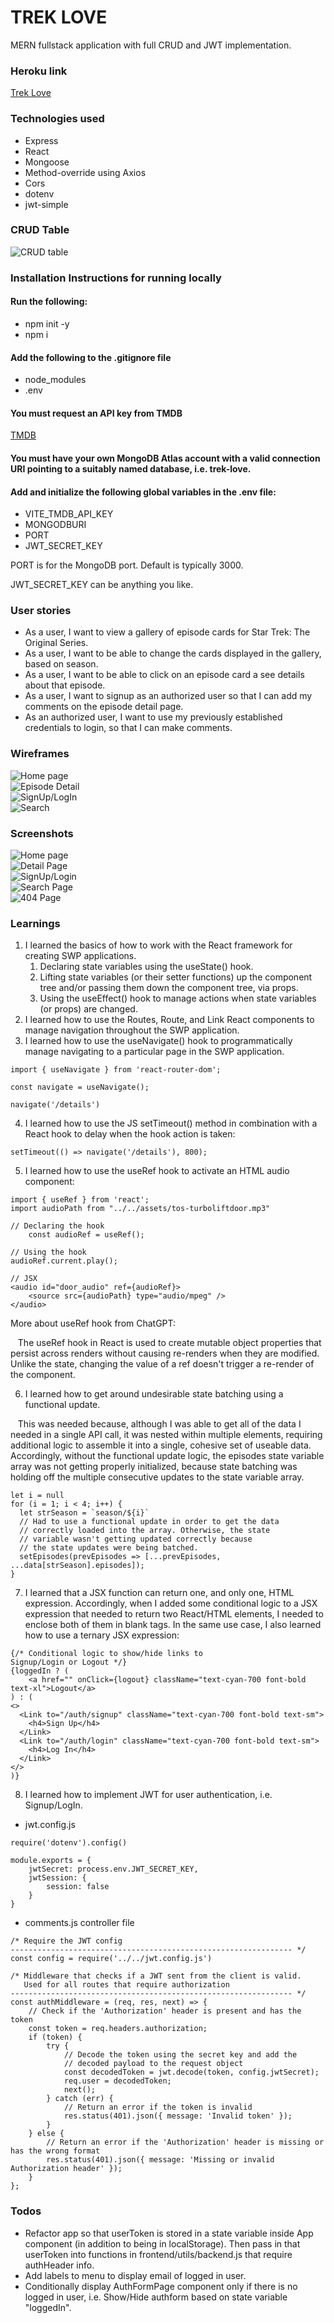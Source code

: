 # TREK LOVE
MERN fullstack application with full CRUD and JWT implementation.

### Heroku link

[Trek Love](https://trek-love-402634987769.herokuapp.com/)

### Technologies used

* Express
* React
* Mongoose
* Method-override using Axios
* Cors
* dotenv
* jwt-simple

### CRUD Table

![CRUD table](frontend/public/CRUD_table_trek_love.png "CRUD table")

### Installation Instructions for running locally

#### Run the following:

* npm init -y
* npm i  

#### Add the following to the .gitignore file

* node_modules
* .env

#### You must request an API key from TMDB

[TMDB](https://developer.themoviedb.org/reference/intro/getting-started)

#### You must have your own MongoDB Atlas account with a valid connection URI pointing to a suitably named database, i.e. trek-love.

#### Add and initialize the following global variables in the .env file:

* VITE_TMDB_API_KEY
* MONGODBURI
* PORT
* JWT_SECRET_KEY

PORT is for the MongoDB port. Default is typically 3000.

JWT_SECRET_KEY can be anything you like.


### User stories

* As a user, I want to view a gallery of episode cards for Star Trek: The Original Series.
* As a user, I want to be able to change the cards displayed in the gallery, based on season.
* As a user, I want to be able to click on an episode card a see details about that episode.
* As a user, I want to signup as an authorized user so that I can add my comments on the episode detail page.
* As an authorized user, I want to use my previously established credentials to login, so that I can make comments.

### Wireframes

![Home page](frontend/public/trek_love_pg1.png "Home page")\
![Episode Detail](frontend/public/trek_love_pg2.png "Episode Detail")\
![SignUp/LogIn](frontend/public/trek_love_pg3.png "SignUp/Login")\
![Search](frontend/public/trek_love_pg4.png "Search Page")

### Screenshots

![Home page](frontend/public/trek_love_home_page.png "Home page")\
![Detail Page](frontend/public/trek_love_detail_page.png "Detail Page")\
![SignUp/Login](frontend/public/trek_love_sign_up.png "SignUp/Login")\
![Search Page](frontend/public/trek_love_search_page.png "Search Page")\
![404 Page](frontend/public/trek_love_404_page.png "404 Page")

### Learnings

1. I learned the basics of how to work with the React framework for creating SWP applications. 
    1. Declaring state variables using the useState() hook.
    2. Lifting state variables (or their setter functions) up the component tree and/or passing them down the component tree, via props. 
    3. Using the useEffect() hook to manage actions when state variables (or props) are changed.
2. I learned how to use the Routes, Route, and Link React components to manage navigation throughout the SWP application.
3. I learned how to use the useNavigate() hook to programmatically manage navigating to a particular page in the SWP application.
```
import { useNavigate } from 'react-router-dom';

const navigate = useNavigate();

navigate('/details')
```
4. I learned how to use the JS setTimeout() method in combination with a React hook to delay when the hook action is taken:
```
setTimeout(() => navigate('/details'), 800);
```
5. I learned how to use the useRef hook to activate an HTML audio component:
``` 
import { useRef } from 'react';
import audioPath from "../../assets/tos-turboliftdoor.mp3"

// Declaring the hook
    const audioRef = useRef();
    
// Using the hook
audioRef.current.play();
    
// JSX
<audio id="door_audio" ref={audioRef}>
    <source src={audioPath} type="audio/mpeg" />
</audio>

```
More about useRef hook from ChatGPT:

&nbsp; &nbsp;The useRef hook in React is used to create mutable object properties that persist across renders without causing re-renders when they are modified. Unlike the state, changing the value of a ref doesn't trigger a re-render of the component.

6. I learned how to get around undesirable state batching using a functional update. 

&nbsp; &nbsp;This was needed because, although I was able to get all of the data I needed in a single API call, it was nested within multiple elements, requiring additional logic to assemble it into a single, cohesive set of useable data. Accordingly, without the functional update logic, the episodes state variable array was not getting properly initialized, because state batching was holding off the multiple consecutive updates to the state variable array.
```
let i = null
for (i = 1; i < 4; i++) {
  let strSeason = `season/${i}`
  // Had to use a functional update in order to get the data
  // correctly loaded into the array. Otherwise, the state
  // variable wasn't getting updated correctly because 
  // the state updates were being batched.
  setEpisodes(prevEpisodes => [...prevEpisodes, ...data[strSeason].episodes]);
}  
```
7. I learned that a JSX function can return one, and only one, HTML expression. Accordingly, when I added some conditional logic to a JSX expression that needed to return two React/HTML elements, I needed to enclose both of them in blank tags. In the same use case, I also learned how to use a ternary JSX expression:
```
{/* Conditional logic to show/hide links to 
Signup/Login or Logout */}
{loggedIn ? (
    <a href="" onClick={logout} className="text-cyan-700 font-bold text-xl">Logout</a>
) : ( 
<>
  <Link to="/auth/signup" className="text-cyan-700 font-bold text-sm">
    <h4>Sign Up</h4>
  </Link>
  <Link to="/auth/login" className="text-cyan-700 font-bold text-sm">
    <h4>Log In</h4>
  </Link>
</>
)}
```
8. I learned how to implement JWT for user authentication, i.e. Signup/LogIn.

* jwt.config.js
```
require('dotenv').config()

module.exports = {  
    jwtSecret: process.env.JWT_SECRET_KEY,
    jwtSession: {
        session: false
    }
}
```

* comments.js controller file

    
```
/* Require the JWT config
--------------------------------------------------------------- */
const config = require('../../jwt.config.js')

/* Middleware that checks if a JWT sent from the client is valid.
   Used for all routes that require authorization
--------------------------------------------------------------- */
const authMiddleware = (req, res, next) => {
    // Check if the 'Authorization' header is present and has the token
    const token = req.headers.authorization;
    if (token) {
        try {
            // Decode the token using the secret key and add the 
            // decoded payload to the request object
            const decodedToken = jwt.decode(token, config.jwtSecret);
            req.user = decodedToken;
            next();
        } catch (err) {
            // Return an error if the token is invalid
            res.status(401).json({ message: 'Invalid token' });
        }
    } else {
        // Return an error if the 'Authorization' header is missing or has the wrong format
        res.status(401).json({ message: 'Missing or invalid Authorization header' });
    }
};
```

### Todos

* Refactor app so that userToken is stored in a state variable inside App component (in addition to being in localStorage). Then pass in that userToken into functions in frontend/utils/backend.js that require authHeader info.
* Add labels to menu to display email of logged in user.
* Conditionally display AuthFormPage component only if there is no logged in user, i.e. Show/Hide authform based on state variable "loggedIn".